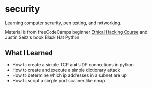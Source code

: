 # security
Learning computer security, pen testing, and networking.

Material is from freeCodeCamps beginner [Ethical Hacking Course](https://www.youtube.com/watch?v=3Kq1MIfTWCE&t=15532s) and Justin Seitz's book Black Hat Python

## What I Learned
+ How to create a simple TCP and UDP connections in python
+ How to create and execute a simple dictionary attack
+ How to determine which ip addresses in a subnet are up
+ How to script a simple port scanner like nmap
